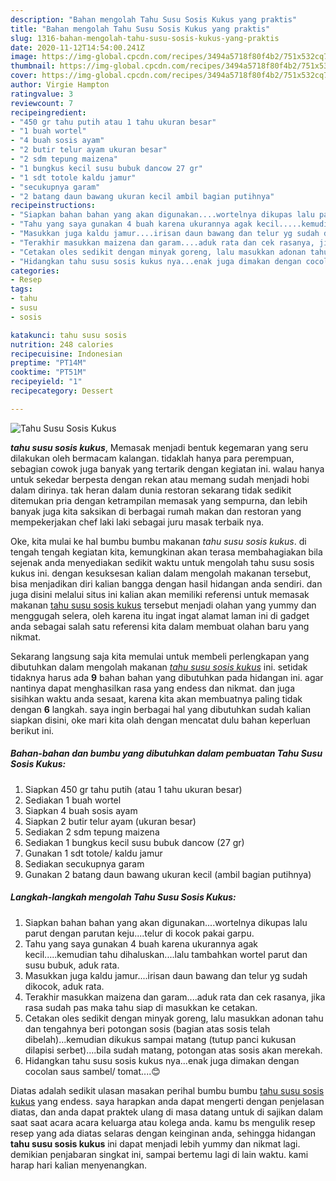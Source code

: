 ```yaml
---
description: "Bahan mengolah Tahu Susu Sosis Kukus yang praktis"
title: "Bahan mengolah Tahu Susu Sosis Kukus yang praktis"
slug: 1316-bahan-mengolah-tahu-susu-sosis-kukus-yang-praktis
date: 2020-11-12T14:54:00.241Z
image: https://img-global.cpcdn.com/recipes/3494a5718f80f4b2/751x532cq70/tahu-susu-sosis-kukus-foto-resep-utama.jpg
thumbnail: https://img-global.cpcdn.com/recipes/3494a5718f80f4b2/751x532cq70/tahu-susu-sosis-kukus-foto-resep-utama.jpg
cover: https://img-global.cpcdn.com/recipes/3494a5718f80f4b2/751x532cq70/tahu-susu-sosis-kukus-foto-resep-utama.jpg
author: Virgie Hampton
ratingvalue: 3
reviewcount: 7
recipeingredient:
- "450 gr tahu putih atau 1 tahu ukuran besar"
- "1 buah wortel"
- "4 buah sosis ayam"
- "2 butir telur ayam ukuran besar"
- "2 sdm tepung maizena"
- "1 bungkus kecil susu bubuk dancow 27 gr"
- "1 sdt totole kaldu jamur"
- "secukupnya garam"
- "2 batang daun bawang ukuran kecil ambil bagian putihnya"
recipeinstructions:
- "Siapkan bahan bahan yang akan digunakan....wortelnya dikupas lalu parut dengan parutan keju....telur di kocok pakai garpu."
- "Tahu yang saya gunakan 4 buah karena ukurannya agak kecil.....kemudian tahu dihaluskan....lalu tambahkan wortel parut dan susu bubuk, aduk rata."
- "Masukkan juga kaldu jamur....irisan daun bawang dan telur yg sudah dikocok, aduk rata."
- "Terakhir masukkan maizena dan garam....aduk rata dan cek rasanya, jika rasa sudah pas maka tahu siap di masukkan ke cetakan."
- "Cetakan oles sedikit dengan minyak goreng, lalu masukkan adonan tahu dan tengahnya beri potongan sosis (bagian atas sosis telah dibelah)...kemudian dikukus sampai matang (tutup panci kukusan dilapisi serbet)....bila sudah matang, potongan atas sosis akan merekah."
- "Hidangkan tahu susu sosis kukus nya...enak juga dimakan dengan cocolan saus sambel/ tomat....😊"
categories:
- Resep
tags:
- tahu
- susu
- sosis

katakunci: tahu susu sosis 
nutrition: 248 calories
recipecuisine: Indonesian
preptime: "PT14M"
cooktime: "PT51M"
recipeyield: "1"
recipecategory: Dessert

---
```



![Tahu Susu Sosis Kukus](https://img-global.cpcdn.com/recipes/3494a5718f80f4b2/751x532cq70/tahu-susu-sosis-kukus-foto-resep-utama.jpg)

<b><i>tahu susu sosis kukus</i></b>, Memasak menjadi bentuk kegemaran yang seru dilakukan oleh bermacam kalangan. tidaklah hanya para perempuan, sebagian cowok juga banyak yang tertarik dengan kegiatan ini. walau hanya untuk sekedar berpesta dengan rekan atau memang sudah menjadi hobi dalam dirinya. tak heran dalam dunia restoran sekarang tidak sedikit ditemukan pria dengan ketrampilan memasak yang sempurna, dan lebih banyak juga kita saksikan di berbagai rumah makan dan restoran yang mempekerjakan chef laki laki sebagai juru masak terbaik nya.



Oke, kita mulai ke hal bumbu bumbu makanan <i>tahu susu sosis kukus</i>. di tengah tengah kegiatan kita, kemungkinan akan terasa membahagiakan bila sejenak anda menyediakan sedikit waktu untuk mengolah tahu susu sosis kukus ini. dengan kesuksesan kalian dalam mengolah makanan tersebut, bisa menjadikan diri kalian bangga dengan hasil hidangan anda sendiri. dan juga disini melalui situs ini kalian akan memiliki referensi untuk memasak makanan <u>tahu susu sosis kukus</u> tersebut menjadi olahan yang yummy dan menggugah selera, oleh karena itu ingat ingat alamat laman ini di gadget anda sebagai salah satu referensi kita dalam membuat olahan baru yang nikmat.


Sekarang langsung saja kita memulai untuk membeli perlengkapan yang dibutuhkan dalam mengolah makanan <u><i>tahu susu sosis kukus</i></u> ini. setidak tidaknya harus ada <b>9</b> bahan bahan yang dibutuhkan pada hidangan ini. agar nantinya dapat menghasilkan rasa yang endess dan nikmat. dan juga sisihkan waktu anda sesaat, karena kita akan membuatnya paling tidak dengan <b>6</b> langkah. saya ingin berbagai hal yang dibutuhkan sudah kalian siapkan disini, oke mari kita olah dengan mencatat dulu bahan keperluan berikut ini.

<!--inarticleads1-->

##### Bahan-bahan dan bumbu yang dibutuhkan dalam pembuatan Tahu Susu Sosis Kukus:

1. Siapkan 450 gr tahu putih (atau 1 tahu ukuran besar)
1. Sediakan 1 buah wortel
1. Siapkan 4 buah sosis ayam
1. Siapkan 2 butir telur ayam (ukuran besar)
1. Sediakan 2 sdm tepung maizena
1. Sediakan 1 bungkus kecil susu bubuk dancow (27 gr)
1. Gunakan 1 sdt totole/ kaldu jamur
1. Sediakan secukupnya garam
1. Gunakan 2 batang daun bawang ukuran kecil (ambil bagian putihnya)




<!--inarticleads2-->

##### Langkah-langkah mengolah Tahu Susu Sosis Kukus:

1. Siapkan bahan bahan yang akan digunakan....wortelnya dikupas lalu parut dengan parutan keju....telur di kocok pakai garpu.
1. Tahu yang saya gunakan 4 buah karena ukurannya agak kecil.....kemudian tahu dihaluskan....lalu tambahkan wortel parut dan susu bubuk, aduk rata.
1. Masukkan juga kaldu jamur....irisan daun bawang dan telur yg sudah dikocok, aduk rata.
1. Terakhir masukkan maizena dan garam....aduk rata dan cek rasanya, jika rasa sudah pas maka tahu siap di masukkan ke cetakan.
1. Cetakan oles sedikit dengan minyak goreng, lalu masukkan adonan tahu dan tengahnya beri potongan sosis (bagian atas sosis telah dibelah)...kemudian dikukus sampai matang (tutup panci kukusan dilapisi serbet)....bila sudah matang, potongan atas sosis akan merekah.
1. Hidangkan tahu susu sosis kukus nya...enak juga dimakan dengan cocolan saus sambel/ tomat....😊




Diatas adalah sedikit ulasan masakan perihal bumbu bumbu <u>tahu susu sosis kukus</u> yang endess. saya harapkan anda dapat mengerti dengan penjelasan diatas, dan anda dapat praktek ulang di masa datang untuk di sajikan dalam saat saat acara acara keluarga atau kolega anda. kamu bs mengulik resep resep yang ada diatas selaras dengan keinginan anda, sehingga hidangan <b>tahu susu sosis kukus</b> ini dapat menjadi lebih yummy dan nikmat lagi. demikian penjabaran singkat ini, sampai bertemu lagi di lain waktu. kami harap hari kalian menyenangkan.
